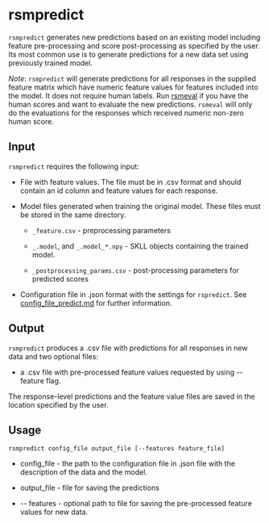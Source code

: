 # rsmpredict 

`rsmpredict` generates new predictions based on an existing model including feature pre-processing and score post-processing as specified by the user. Its most common use is to generate predictions for a new data set using previously trained model.

*Note*: `rsmpredict` will generate predictions for all responses in the supplied feature matrix which have numeric feature values for features included into the model. It does not require human labels. Run [rsmeval](rsmeval.md) if you have the human scores and want to evaluate the new predictions. `rsmeval` will only do the evaluations for the responses which received numeric non-zero human score. 


## Input

`rsmpredict` requires the following input:

* File with feature values. The file must be in .csv format and should contain an id column and feature values for each response. 

* Model files generated when training the original model. These files must be stored in the same directory. 
    
    * `_feature.csv` - preprocessing parameters

    * `_.model`, and `_.model_*.npy` - SKLL objects containing the trained model.

    *  `_postprocessing_params.csv` - post-processing parameters for predicted scores

* Configuration file in .json format with the settings for `rspredict`. See [config_file_predict.md](config_file_predict.md) for further information.

## Output

`rsmpredict` produces a .csv file with predictions for all responses in new data and two optional files:

* a .csv file with pre-processed feature values requested by using --feature flag.

The response-level predictions and the feature value files are saved in the location specified by the user. 


## Usage

`rsmpredict config_file output_file [--features feature_file]`

* config_file - the path to the configuration file in .json file with the description of the data and the model. 

* output_file - file for saving the predictions

* -- features - optional path to file for saving the pre-processed feature values for new data. 



